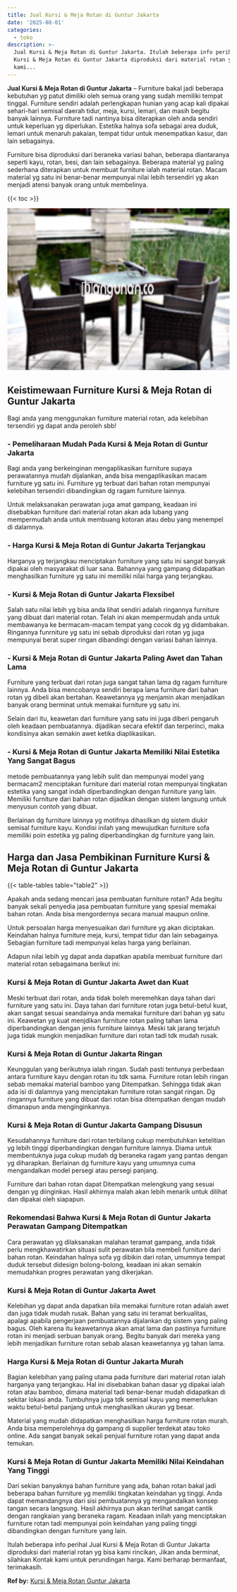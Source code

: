```yaml
---
title: Jual Kursi & Meja Rotan di Guntur Jakarta
date: '2025-08-01'
categories:
  - toko
description: >-
  Jual Kursi & Meja Rotan di Guntur Jakarta. Itulah beberapa info perihal Jual
  Kursi & Meja Rotan di Guntur Jakarta diproduksi dari material rotan yg bisa
  kami...
---
```


**Jual Kursi & Meja Rotan di Guntur Jakarta** – Furniture bakal jadi beberapa kebutuhan yg patut dimiliki oleh semua orang yang sudah memiliki tempat tinggal. Furniture sendiri adalah perlengkapan hunian yang acap kali dipakai sehari-hari semisal daerah tidur, meja, kursi, lemari, dan masih begitu banyak lainnya. Furniture tadi nantinya bisa diterapkan oleh anda sendiri untuk keperluan yg diperlukan. Estetika halnya sofa sebagai area duduk, lemari untuk menaruh pakaian, tempat tidur untuk menempatkan kasur, dan lain sebagainya.

Furniture bisa diproduksi dari beraneka variasi bahan, beberapa diantaranya seperti kayu, rotan, besi, dan lain sebagainya. Beberapa material yg paling sederhana diterapkan untuk membuat furniture ialah material rotan. Macam material yg satu ini benar-benar mempunyai nilai lebih tersendiri yg akan menjadi atensi banyak orang untuk membelinya.

{{< toc >}}

![Jual Kursi & Meja Rotan di Guntur Jakarta](/images/kursi-meja-rotan-murah22.png)

## Keistimewaan Furniture Kursi & Meja Rotan di Guntur Jakarta

Bagi anda yang menggunakan furniture material rotan, ada kelebihan tersendiri yg dapat anda peroleh sbb!

### \- Pemeliharaan Mudah Pada Kursi & Meja Rotan di Guntur Jakarta

Bagi anda yang berkeinginan mengaplikasikan furniture supaya perawatannya mudah dijalankan, anda bisa mengaplikasikan macam furniture yg satu ini. Furniture yg terbuat dari bahan rotan mempunyai kelebihan tersendiri dibandingkan dg ragam furniture lainnya.

Untuk melaksanakan perawatan juga amat gampang, keadaan ini disebabkan furniture dari material rotan akan ada lubang yang mempermudah anda untuk membuang kotoran atau debu yang menempel di dalamnya.

### \- Harga Kursi & Meja Rotan di Guntur Jakarta Terjangkau

Harganya yg terjangkau menciptakan furniture yang satu ini sangat banyak dipakai oleh masyarakat di luar sana. Bahannya yang gampang didapatkan menghasilkan furniture yg satu ini memiliki nilai harga yang terjangkau.

### \- Kursi & Meja Rotan di Guntur Jakarta Flexsibel

Salah satu nilai lebih yg bisa anda lihat sendiri adalah ringannya furniture yang dibuat dari material rotan. Telah ini akan mempermudah anda untuk membawanya ke bermacam-macam tempat yang cocok dg yg didambakan. Ringannya funrniture yg satu ini sebab diproduksi dari rotan yg juga mempunyai berat super ringan dibandingi dengan variasi bahan lainnya.

### \- Kursi & Meja Rotan di Guntur Jakarta Paling Awet dan Tahan Lama

Furniture yang terbuat dari rotan juga sangat tahan lama dg ragam furniture lainnya. Anda bisa mencobanya sendiri berapa lama furniture dari bahan rotan yg dibeli akan bertahan. Keawetannya yg menjamin akan menjadikan banyak orang berminat untuk memakai furniture yg satu ini.

Selain dari itu, keawetan dari furniture yang satu ini juga diberi pengaruh oleh keadaan pembuatannya. dijadikan secara efektif dan terperinci, maka kondisinya akan semakin awet ketika diaplikasikan.

### \- Kursi & Meja Rotan di Guntur Jakarta Memiliki Nilai Estetika Yang Sangat Bagus

metode pembuatannya yang lebih sulit dan mempunyai model yang bermacam2 menciptakan furniture dari material rotan mempunyai tingkatan estetika yang sangat indah diperbandingkan dengan furniture yang lain. Memiliki furniture dari bahan rotan dijadikan dengan sistem langsung untuk menyusun contoh yang dibuat.

Berlainan dg furniture lainnya yg motifnya dihasilkan dg sistem diukir semisal furniture kayu. Kondisi inilah yang mewujudkan furniture sofa memiliki poin estetika yg paling diperbandingkan dg furniture yang lain.

## Harga dan Jasa Pembikinan Furniture Kursi & Meja Rotan di Guntur Jakarta

{{< table-tables table="table2" >}}

Apakah anda sedang mencari jasa pembuatan furniture rotan? Ada begitu banyak sekali penyedia jasa pembuatan furniture yang spesial memakai bahan rotan. Anda bisa mengordernya secara manual maupun online.

Untuk persoalan harga menyesuaikan dari furniture yg akan diciptakan. Keindahan halnya furniture meja, kursi, tempat tidur dan lain sebagainya. Sebagian furniture tadi mempunyai kelas harga yang berlainan.

Adapun nilai lebih yg dapat anda dapatkan apabila membuat furniture dari material rotan sebagaimana berikut ini:

### Kursi & Meja Rotan di Guntur Jakarta Awet dan Kuat

Meski terbuat dari rotan, anda tidak boleh meremehkan daya tahan dari furniture yang satu ini. Daya tahan dari furniture rotan juga betul-betul kuat, akan sangat sesuai seandainya anda memakai furniture dari bahan yg satu ini. Keawetan yg kuat menjdikan furniture rotan paling tahan lama diperbandingkan dengan jenis furniture lainnya. Meski tak jarang terjatuh juga tidak mungkin menjadikan furniture dari rotan tadi tdk mudah rusak.

### Kursi & Meja Rotan di Guntur Jakarta Ringan

Keunggulan yang berikutnya ialah ringan. Sudah pasti tentunya perbedaan antara furniture kayu dengan rotan itu tdk sama. Furniture rotan lebih ringan sebab memakai material bamboo yang Ditempatkan. Sehingga tidak akan ada isi di dalamnya yang menciptakan furniture rotan sangat ringan. Dg ringannya furniture yang dibuat dari rotan bisa ditempatkan dengan mudah dimanapun anda menginginkannya.

### Kursi & Meja Rotan di Guntur Jakarta Gampang Disusun

Kesudahannya furniture dari rotan terbilang cukup membutuhkan ketelitian yg lebih tinggi diperbandingkan dengan furniture lainnya. Diama untuk membentuknya juga cukup mudah dg beraneka ragam yang pantas dengan yg diharapkan. Berlainan dg furniture kayu yang umumnya cuma mengandalkan model persegi atau persegi panjang.

Furniture dari bahan rotan dapat Ditempatkan melengkung yang sesuai dengan yg diinginkan. Hasil akhirnya malah akan lebih menarik untuk dilihat dan dipakai oleh siapapun.

### Rekomendasi Bahwa Kursi & Meja Rotan di Guntur Jakarta Perawatan Gampang Ditempatkan

Cara perawatan yg dilaksanakan malahan teramat gampang, anda tidak perlu mengkhawatirkan situasi sulit perawatan bila membeli furniture dari bahan rotan. Keindahan halnya sofa yg dibikin dari rotan, umumnya tempat duduk tersebut didesign bolong-bolong, keadaan ini akan semakin memudahkan progres perawatan yang dikerjakan.

### Kursi & Meja Rotan di Guntur Jakarta Awet

Kelebihan yg dapat anda dapatkan bila memakai furniture rotan adalah awet dan juga tidak mudah rusak. Bahan yang satu ini teramat berkualitas, apalagi apabila pengerjaan pembuatannya dijalankan dg sistem yang paling bagus. Oleh karena itu keawetannya akan amat lama dan pastinya furniture rotan ini menjadi serbuan banyak orang. Begitu banyak dari mereka yang lebih menjadikan furniture rotan sebab alasan keawetannya yg tahan lama.

### Harga Kursi & Meja Rotan di Guntur Jakarta Murah

Bagian kelebihan yang paling utama pada furniture dari material rotan ialah harganya yang terjangkau. Hal ini disebabkan bahan dasar yg dipakai ialah rotan atau bamboo, dimana material tadi benar-benar mudah didapatkan di sekitar lokasi anda. Tumbuhnya juga tdk semisal kayu yang memerlukan waktu betul-betul panjang untuk menghasilkan ukuran yg besar.

Material yang mudah didapatkan menghasilkan harga furniture rotan murah. Anda bisa memperolehnya dg gampang di supplier terdekat atau toko online. Ada sangat banyak sekali penjual furniture rotan yang dapat anda temukan.

### Kursi & Meja Rotan di Guntur Jakarta Memiliki Nilai Keindahan Yang Tinggi

Dari sekian banyaknya bahan furniture yang ada, bahan rotan bakal jadi beberapa bahan furniture yg memiliki tingkatan keindahan yg tinggi. Anda dapat memandangnya dari sisi pembuatannya yg mengandalkan konsep tangan secara langsung. Hasil akhirnya pun akan terlihat sangat cantik dengan rangkaian yang beraneka ragam. Keadaan inilah yang menciptakan furniture rotan tadi mempunyai poin keindahan yang paling tinggi dibandingkan dengan furniture yang lain.

Itulah beberapa info perihal Jual Kursi & Meja Rotan di Guntur Jakarta diproduksi dari material rotan yg bisa kami rincikan, Jikan anda berminat, silahkan Kontak kami untuk perundingan harga. Kami berharap bermanfaat, terimakasih.

**Ref by:** [Kursi & Meja Rotan Guntur Jakarta](https://id.wikipedia.org/wiki/Kursi)
